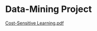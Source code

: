 # Data-Mining Project 

[Cost-Sensitive Learning.pdf](https://github.com/akshatha-p/Data-Mining/files/6058123/Cost-Sensitive.Learning.pdf)
